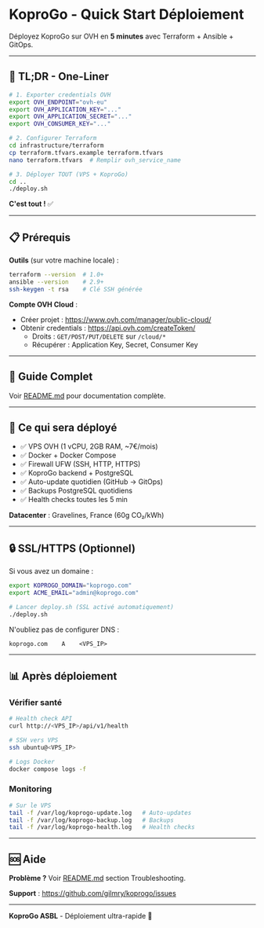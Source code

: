 # KoproGo - Quick Start Déploiement

Déployez KoproGo sur OVH en **5 minutes** avec Terraform + Ansible + GitOps.

---

## 🚀 TL;DR - One-Liner

```bash
# 1. Exporter credentials OVH
export OVH_ENDPOINT="ovh-eu"
export OVH_APPLICATION_KEY="..."
export OVH_APPLICATION_SECRET="..."
export OVH_CONSUMER_KEY="..."

# 2. Configurer Terraform
cd infrastructure/terraform
cp terraform.tfvars.example terraform.tfvars
nano terraform.tfvars  # Remplir ovh_service_name

# 3. Déployer TOUT (VPS + KoproGo)
cd ..
./deploy.sh
```

**C'est tout !** ✅

---

## 📋 Prérequis

**Outils** (sur votre machine locale) :
```bash
terraform --version  # 1.0+
ansible --version    # 2.9+
ssh-keygen -t rsa    # Clé SSH générée
```

**Compte OVH Cloud** :
- Créer projet : https://www.ovh.com/manager/public-cloud/
- Obtenir credentials : https://api.ovh.com/createToken/
  - Droits : `GET/POST/PUT/DELETE` sur `/cloud/*`
  - Récupérer : Application Key, Secret, Consumer Key

---

## 📖 Guide Complet

Voir [README.md](README.md) pour documentation complète.

---

## 🎯 Ce qui sera déployé

- ✅ VPS OVH (1 vCPU, 2GB RAM, ~7€/mois)
- ✅ Docker + Docker Compose
- ✅ Firewall UFW (SSH, HTTP, HTTPS)
- ✅ KoproGo backend + PostgreSQL
- ✅ Auto-update quotidien (GitHub → GitOps)
- ✅ Backups PostgreSQL quotidiens
- ✅ Health checks toutes les 5 min

**Datacenter** : Gravelines, France (60g CO₂/kWh)

---

## 🔒 SSL/HTTPS (Optionnel)

Si vous avez un domaine :

```bash
export KOPROGO_DOMAIN="koprogo.com"
export ACME_EMAIL="admin@koprogo.com"

# Lancer deploy.sh (SSL activé automatiquement)
./deploy.sh
```

N'oubliez pas de configurer DNS :
```
koprogo.com    A    <VPS_IP>
```

---

## 📊 Après déploiement

### Vérifier santé

```bash
# Health check API
curl http://<VPS_IP>/api/v1/health

# SSH vers VPS
ssh ubuntu@<VPS_IP>

# Logs Docker
docker compose logs -f
```

### Monitoring

```bash
# Sur le VPS
tail -f /var/log/koprogo-update.log   # Auto-updates
tail -f /var/log/koprogo-backup.log   # Backups
tail -f /var/log/koprogo-health.log   # Health checks
```

---

## 🆘 Aide

**Problème ?** Voir [README.md](README.md) section Troubleshooting.

**Support** : https://github.com/gilmry/koprogo/issues

---

**KoproGo ASBL** - Déploiement ultra-rapide 🚀

